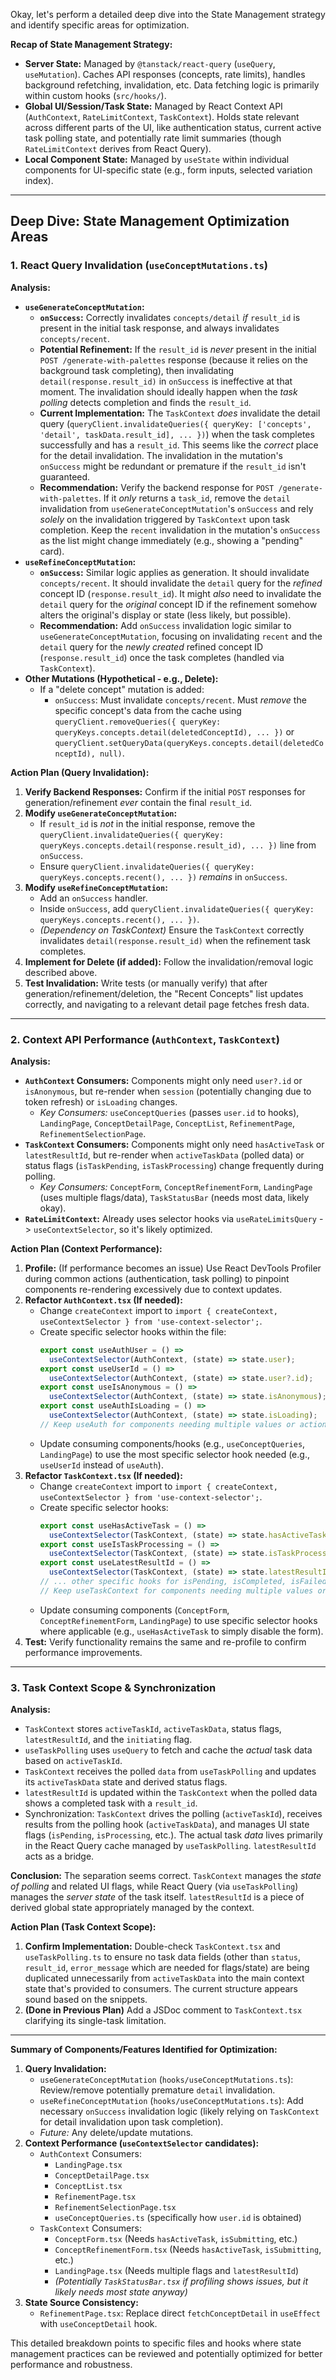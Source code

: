 Okay, let's perform a detailed deep dive into the State Management strategy and identify specific areas for optimization.

**Recap of State Management Strategy:**

- **Server State:** Managed by `@tanstack/react-query` (`useQuery`, `useMutation`). Caches API responses (concepts, rate limits), handles background refetching, invalidation, etc. Data fetching logic is primarily within custom hooks (`src/hooks/`).
- **Global UI/Session/Task State:** Managed by React Context API (`AuthContext`, `RateLimitContext`, `TaskContext`). Holds state relevant across different parts of the UI, like authentication status, current active task polling state, and potentially rate limit summaries (though `RateLimitContext` derives from React Query).
- **Local Component State:** Managed by `useState` within individual components for UI-specific state (e.g., form inputs, selected variation index).

---

## Deep Dive: State Management Optimization Areas

### 1. React Query Invalidation (`useConceptMutations.ts`)

**Analysis:**

- **`useGenerateConceptMutation`:**
  - **`onSuccess`:** Correctly invalidates `concepts/detail` _if_ `result_id` is present in the initial task response, and always invalidates `concepts/recent`.
  - **Potential Refinement:** If the `result_id` is _never_ present in the initial `POST /generate-with-palettes` response (because it relies on the background task completing), then invalidating `detail(response.result_id)` in `onSuccess` is ineffective at that moment. The invalidation should ideally happen when the _task polling_ detects completion and finds the `result_id`.
  - **Current Implementation:** The `TaskContext` _does_ invalidate the detail query (`queryClient.invalidateQueries({ queryKey: ['concepts', 'detail', taskData.result_id], ... })`) when the task completes successfully and has a `result_id`. This seems like the _correct_ place for the detail invalidation. The invalidation in the mutation's `onSuccess` might be redundant or premature if the `result_id` isn't guaranteed.
  - **Recommendation:** Verify the backend response for `POST /generate-with-palettes`. If it _only_ returns a `task_id`, remove the `detail` invalidation from `useGenerateConceptMutation`'s `onSuccess` and rely _solely_ on the invalidation triggered by `TaskContext` upon task completion. Keep the `recent` invalidation in the mutation's `onSuccess` as the list might change immediately (e.g., showing a "pending" card).
- **`useRefineConceptMutation`:**
  - **`onSuccess`:** Similar logic applies as generation. It should invalidate `concepts/recent`. It should invalidate the `detail` query for the _refined_ concept ID (`response.result_id`). It might _also_ need to invalidate the `detail` query for the _original_ concept ID if the refinement somehow alters the original's display or state (less likely, but possible).
  - **Recommendation:** Add `onSuccess` invalidation logic similar to `useGenerateConceptMutation`, focusing on invalidating `recent` and the `detail` query for the _newly created_ refined concept ID (`response.result_id`) once the task completes (handled via `TaskContext`).
- **Other Mutations (Hypothetical - e.g., Delete):**
  - If a "delete concept" mutation is added:
    - `onSuccess`: Must invalidate `concepts/recent`. Must _remove_ the specific concept's data from the cache using `queryClient.removeQueries({ queryKey: queryKeys.concepts.detail(deletedConceptId), ... })` or `queryClient.setQueryData(queryKeys.concepts.detail(deletedConceptId), null)`.

**Action Plan (Query Invalidation):**

1.  **Verify Backend Responses:** Confirm if the initial `POST` responses for generation/refinement _ever_ contain the final `result_id`.
2.  **Modify `useGenerateConceptMutation`:**
    - If `result_id` is _not_ in the initial response, remove the `queryClient.invalidateQueries({ queryKey: queryKeys.concepts.detail(response.result_id), ... })` line from `onSuccess`.
    - Ensure `queryClient.invalidateQueries({ queryKey: queryKeys.concepts.recent(), ... })` _remains_ in `onSuccess`.
3.  **Modify `useRefineConceptMutation`:**
    - Add an `onSuccess` handler.
    - Inside `onSuccess`, add `queryClient.invalidateQueries({ queryKey: queryKeys.concepts.recent(), ... })`.
    - _(Dependency on TaskContext)_ Ensure the `TaskContext` correctly invalidates `detail(response.result_id)` when the refinement task completes.
4.  **Implement for Delete (if added):** Follow the invalidation/removal logic described above.
5.  **Test Invalidation:** Write tests (or manually verify) that after generation/refinement/deletion, the "Recent Concepts" list updates correctly, and navigating to a relevant detail page fetches fresh data.

---

### 2. Context API Performance (`AuthContext`, `TaskContext`)

**Analysis:**

- **`AuthContext` Consumers:** Components might only need `user?.id` or `isAnonymous`, but re-render when `session` (potentially changing due to token refresh) or `isLoading` changes.
  - _Key Consumers:_ `useConceptQueries` (passes `user.id` to hooks), `LandingPage`, `ConceptDetailPage`, `ConceptList`, `RefinementPage`, `RefinementSelectionPage`.
- **`TaskContext` Consumers:** Components might only need `hasActiveTask` or `latestResultId`, but re-render when `activeTaskData` (polled data) or status flags (`isTaskPending`, `isTaskProcessing`) change frequently during polling.
  - _Key Consumers:_ `ConceptForm`, `ConceptRefinementForm`, `LandingPage` (uses multiple flags/data), `TaskStatusBar` (needs most data, likely okay).
- **`RateLimitContext`:** Already uses selector hooks via `useRateLimitsQuery` -> `useContextSelector`, so it's likely optimized.

**Action Plan (Context Performance):**

1.  **Profile:** (If performance becomes an issue) Use React DevTools Profiler during common actions (authentication, task polling) to pinpoint components re-rendering excessively due to context updates.
2.  **Refactor `AuthContext.tsx` (If needed):**
    - Change `createContext` import to `import { createContext, useContextSelector } from 'use-context-selector';`.
    - Create specific selector hooks within the file:
      ```typescript
      export const useAuthUser = () =>
        useContextSelector(AuthContext, (state) => state.user);
      export const useUserId = () =>
        useContextSelector(AuthContext, (state) => state.user?.id);
      export const useIsAnonymous = () =>
        useContextSelector(AuthContext, (state) => state.isAnonymous);
      export const useAuthIsLoading = () =>
        useContextSelector(AuthContext, (state) => state.isLoading);
      // Keep useAuth for components needing multiple values or actions
      ```
    - Update consuming components/hooks (e.g., `useConceptQueries`, `LandingPage`) to use the most specific selector hook needed (e.g., `useUserId` instead of `useAuth`).
3.  **Refactor `TaskContext.tsx` (If needed):**
    - Change `createContext` import to `import { createContext, useContextSelector } from 'use-context-selector';`.
    - Create specific selector hooks:
      ```typescript
      export const useHasActiveTask = () =>
        useContextSelector(TaskContext, (state) => state.hasActiveTask);
      export const useIsTaskProcessing = () =>
        useContextSelector(TaskContext, (state) => state.isTaskProcessing);
      export const useLatestResultId = () =>
        useContextSelector(TaskContext, (state) => state.latestResultId);
      // ... other specific hooks for isPending, isCompleted, isFailed, activeTaskId, etc.
      // Keep useTaskContext for components needing multiple values or actions (like TaskStatusBar)
      ```
    - Update consuming components (`ConceptForm`, `ConceptRefinementForm`, `LandingPage`) to use specific selector hooks where applicable (e.g., `useHasActiveTask` to simply disable the form).
4.  **Test:** Verify functionality remains the same and re-profile to confirm performance improvements.

---

### 3. Task Context Scope & Synchronization

**Analysis:**

- `TaskContext` stores `activeTaskId`, `activeTaskData`, status flags, `latestResultId`, and the `initiating` flag.
- `useTaskPolling` uses `useQuery` to fetch and cache the _actual_ task data based on `activeTaskId`.
- `TaskContext` receives the polled `data` from `useTaskPolling` and updates its `activeTaskData` state and derived status flags.
- `latestResultId` is updated within the `TaskContext` when the polled data shows a completed task with a `result_id`.
- Synchronization: `TaskContext` drives the polling (`activeTaskId`), receives results from the polling hook (`activeTaskData`), and manages UI state flags (`isPending`, `isProcessing`, etc.). The actual task _data_ lives primarily in the React Query cache managed by `useTaskPolling`. `latestResultId` acts as a bridge.

**Conclusion:** The separation seems correct. `TaskContext` manages the _state of polling_ and related UI flags, while React Query (via `useTaskPolling`) manages the _server state_ of the task itself. `latestResultId` is a piece of derived global state appropriately managed by the context.

**Action Plan (Task Context Scope):**

1.  **Confirm Implementation:** Double-check `TaskContext.tsx` and `useTaskPolling.ts` to ensure no task data fields (other than `status`, `result_id`, `error_message` which are needed for flags/state) are being duplicated unnecessarily from `activeTaskData` into the main context state that's provided to consumers. The current structure appears sound based on the snippets.
2.  **(Done in Previous Plan)** Add a JSDoc comment to `TaskContext.tsx` clarifying its single-task limitation.

---

**Summary of Components/Features Identified for Optimization:**

1.  **Query Invalidation:**
    - `useGenerateConceptMutation` (`hooks/useConceptMutations.ts`): Review/remove potentially premature `detail` invalidation.
    - `useRefineConceptMutation` (`hooks/useConceptMutations.ts`): Add necessary `onSuccess` invalidation logic (likely relying on `TaskContext` for detail invalidation upon task completion).
    - _Future:_ Any delete/update mutations.
2.  **Context Performance (`useContextSelector` candidates):**
    - `AuthContext` Consumers:
      - `LandingPage.tsx`
      - `ConceptDetailPage.tsx`
      - `ConceptList.tsx`
      - `RefinementPage.tsx`
      - `RefinementSelectionPage.tsx`
      - `useConceptQueries.ts` (specifically how `user.id` is obtained)
    - `TaskContext` Consumers:
      - `ConceptForm.tsx` (Needs `hasActiveTask`, `isSubmitting`, etc.)
      - `ConceptRefinementForm.tsx` (Needs `hasActiveTask`, `isSubmitting`, etc.)
      - `LandingPage.tsx` (Needs multiple flags and `latestResultId`)
      - _(Potentially `TaskStatusBar.tsx` if profiling shows issues, but it likely needs most state anyway)_
3.  **State Source Consistency:**
    - `RefinementPage.tsx`: Replace direct `fetchConceptDetail` in `useEffect` with `useConceptDetail` hook.

This detailed breakdown points to specific files and hooks where state management practices can be reviewed and potentially optimized for better performance and robustness.
